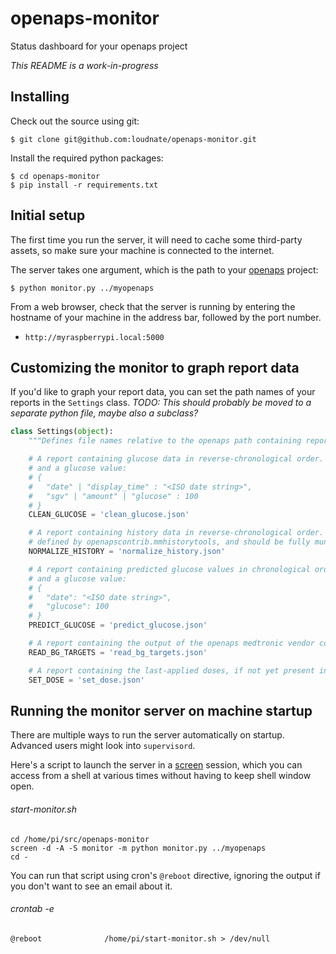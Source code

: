 # openaps-monitor
Status dashboard for your openaps project

_This README is a work-in-progress_

## Installing

Check out the source using git:
```
$ git clone git@github.com:loudnate/openaps-monitor.git
```
Install the required python packages:
```
$ cd openaps-monitor
$ pip install -r requirements.txt
```

## Initial setup
The first time you run the server, it will need to cache some third-party assets, so make sure your machine is connected to the internet.

The server takes one argument, which is the path to your [openaps](https://github.com/openaps/openaps) project:
```
$ python monitor.py ../myopenaps
```

From a web browser, check that the server is running by entering the hostname of your machine in the address bar, followed by the port number.
* `http://myraspberrypi.local:5000`

## Customizing the monitor to graph report data

If you'd like to graph your report data, you can set the path names of your reports in the `Settings` class.
_TODO: This should probably be moved to a separate python file, maybe also a subclass?_

```python
class Settings(object):
    """Defines file names relative to the openaps path containing report data to display"""

    # A report containing glucose data in reverse-chronological order. Each entry should contain both a local timestamp
    # and a glucose value:
    # {
    #   "date" | "display_time" : "<ISO date string>",
    #   "sgv" | "amount" | "glucose" : 100
    # }
    CLEAN_GLUCOSE = 'clean_glucose.json'

    # A report containing history data in reverse-chronological order. Each entry should be in the dictionary format as
    # defined by openapscontrib.mmhistorytools, and should be fully munged by those steps for best display.
    NORMALIZE_HISTORY = 'normalize_history.json'

    # A report containing predicted glucose values in chronological order. Each entry should contain a local timestamp
    # and a glucose value:
    # {
    #   "date": "<ISO date string>",
    #   "glucose": 100
    # }
    PREDICT_GLUCOSE = 'predict_glucose.json'

    # A report containing the output of the openaps medtronic vendor command "read_bg_targets".
    READ_BG_TARGETS = 'read_bg_targets.json'

    # A report containing the last-applied doses, if not yet present in `NORMALIZE_HISTORY`.
    SET_DOSE = 'set_dose.json'
```

## Running the monitor server on machine startup
There are multiple ways to run the server automatically on startup. Advanced users might look into `supervisord`.

Here's a script to launch the server in a [screen](http://ss64.com/bash/screen.html) session, which you can access from a shell at various times without having to keep shell window open.

###### start-monitor.sh
```
cd /home/pi/src/openaps-monitor
screen -d -A -S monitor -m python monitor.py ../myopenaps
cd -
```

You can run that script using cron's `@reboot` directive, ignoring the output if you don't want to see an email about it.

###### crontab -e
```
@reboot              /home/pi/start-monitor.sh > /dev/null
```
